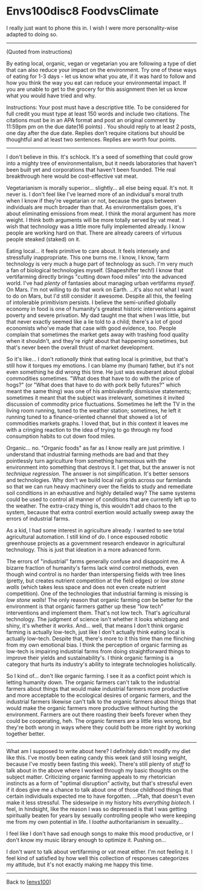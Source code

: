 # Envs100disc8 FoodvsClimate

I really just want to phone this in.  I wish I were more personality-wise adapted to doing so.

---
(Quoted from instructions)

By eating local, organic, vegan or vegetarian you are following a type of diet that can also reduce your impact on the environment. Try one of these ways of eating for 1-3 days - let us know what you ate, if it was hard to follow and how you think the way you eat can reduce your environmental impact.  If you are unable to get to the grocery for this assignment then let us know what you would have tried and why.

Instructions: Your post must have a descriptive title. To be considered for full credit you must type at least 150 words and include two citations. The citations must be in an APA format and  post an original comment by 11:59pm pm on the due date(16 points) .  You should reply to at least 2 posts, one day after the due date. Replies don’t require citations but should be thoughtful and at least two sentences. Replies are worth four points.

---

I don't believe in this.  It's schlock.  It's a seed of something that could grow into a mighty tree of environmentalism, but it needs laboratories that haven't been built yet and corporations that haven't been founded.  THe real breakthrough here would be cost-effective vat meat.

Vegetarianism is morally superior... slightly...  all else being equal.  It's not.  It never is.  I don't feel like I've learned more of an individual's moral truth when I know if they're vegetarian or not, because the gaps between individuals are much broader than that.  As environmentalism goes, it's about eliminating emissions from meat.  I think the moral argument has more weight.  I think both arguments will be more totally served by vat meat.  I wish that technology was a little more fully implemented already.  I know people are working hard on that.  There are already careers of virtuous people steaked (staked) on it.

Eating local...  it feels primitive to care about.  It feels intensely and stressfully inappropriate.  This one burns me.  I know, I know, farm technology is very much a huge part of technology as such.  I'm very much a fan of biological technologies myself.  (Shapeshifter tech!)  I know that vertifarming directly brings "cutting down food miles" into the advanced world.  I've had *plenty* of fantasies about managing urban vertifarms *myself*.  On Mars.  I'm not willing to do that work on Earth.  ...it's also not what I want to do on Mars, but I'd still consider it awesome.  Despite all this, the feeling of intolerable primitivism persists.  I believe the semi-unified globally economy in food is one of humanity's greatest historic interventions against poverty and severe privation.  My dad taught me that when I was little, but that never exactly seemed like a lie told to a child; there's a lot of good economists who've made that case with good evidence, too.  People complain that sometimes the market gets away with trashing food quality when it shouldn't, and they're *right* about that happening sometimes, but that's never been the overall thrust of market development.

So it's like...  I don't *rationally* think that eating local is primitive, but that's still how it torques my emotions.  I can blame my (human) father, but it's not even something he did wrong this time.  He just was exuberant about global commodities sometimes.  "What does that have to do with the price of hogs?" (or "What does that have to do with pork belly futures?" which meant the same thing) was one of his ambivalently dismissive statements; sometimes it meant that the subject was irrelevant, sometimes it invited discussion of commodity price fluctuations.  Sometimes he left the TV in the living room running, tuned to the weather station; sometimes, he left it running tuned to a finance-oriented channel that showed a lot of commodities markets graphs.  I loved that, but in *this* context it leaves me with a cringing reaction to the idea of trying to go through my food consumption habits to cut down food miles.

Organic...  no.  "Organic foods" as far as I know really are just primitive.  I understand that industrial farming methods are bad and that they pointlessly turn agriculture from something harmonious with the environment into something that destroys it.  I get that, but the answer is not *technique regression*.  The answer is not simplification.  It's better sensors and technologies.  Why don't we build local rail grids across our farmlands so that we can run heavy machinery over the fields to study and remediate soil conditions in an exhaustive and highly detailed way?  The same systems could be used to control all manner of conditions that are currently left up to the weather.  The extra-crazy thing is, this wouldn't add chaos to the system, because that extra control exertion would actually sweep away the errors of industrial farms.

As a kid, I had some interest in agriculture already.  I wanted to see total agricultural automation.  I still kind of *do*.  I once espoused robotic greenhouse projects as a government research endeavor in agricultural technology.  This is just that ideation in a more advanced form.

The errors of "industrial" farms generally confuse and disappoint me.  A bizarre fraction of humanity's farms lack wind control methods, even though wind control is no harder than interspersing fields with tree lines (pretty, but creates nutrient competition at the field edges) or *low stone walls* (which takes less space and does not even create nutrient competition).  One of the technologies that industrial farming is missing is *low stone walls*!  The only reason that organic farming *can* be better for the environment is that organic farmers gather up these "low tech" interventions and implement them.  That's not low tech.  That's agricultural technology.  The judgment of science isn't whether it looks whizbang and shiny, it's whether it *works*.  And...  well, that means I don't think organic farming is actually low-tech, just like I don't actually think eating local is actually low-tech.  Despite that, there's more to it this time than me flinching from my own emotional bias.  I think the perception of organic farming as low-tech is impairing industrial farms from doing straightforward things to improve their yields and sustainability's.  I think organic farming is a category that hurts its industry's ability to integrate technologies holistically.

So I kind of... don't like organic farming.  I see it as a conflict point which is letting humanity down.  The organic farmers can't talk to the industrial farmers about things that would make industrial farmers more productive and more acceptable to the ecological desires of organic farmers, and the industrial farmers likewise can't talk to the organic farmers about things that would make the organic farmers more productive without hurting the environment.  Farmers are out there roasting their beefs forever when they could be cooperating, heh.  The organic farmers are a little less wrong, but they're both wrong in ways where they could both be more right by working together better.

---
What am I supposed to write about here?  I definitely didn't modify my diet like this.  I've mostly been eating candy this week (and still losing weight, because I've mostly been fasting this week).  There's still plenty of *stuff* to talk about in the above where I worked through my basic thoughts on the subject matter.  Criticizing organic farming appeals to my rhetorician instincts as a form of "optimal disruption" activity, but that's stressful even if it does give me a chance to talk about one of those childhood things that certain individuals expected me to have forgotten.  ...Pfah, that doesn't even make it less stressful.  The sideswipe in my history hits *everything biotech*.  I feel, in hindsight, like the reason I was so depressed is that I was getting spiritually beaten for years by sexually controlling people who were keeping me from my own potential in life.  I *loathe* authoritarianism in sexuality...

I feel like I don't have sad enough songs to make this mood productive, or I don't know my music library enough to optimize it.  Pushing on...

I don't want to talk about vertifarming or vat meat either.  I'm not feeling it.  I feel kind of satisfied by how well this collection of responses categorizes my attitude, but it's not exactly making me happy this time.

---
Back to [[envs100]]

[//begin]: # "Autogenerated link references for markdown compatibility"
[envs100]: envs100.md "ENVS&100"
[//end]: # "Autogenerated link references"